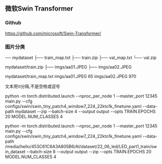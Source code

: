 ## 微软Swin Transformer 

### Github
https://github.com/microsoft/Swin-Transformer/

### 图片分类
── mydataset
  ├── train_map.txt
  ├── train.zip
  ├── val_map.txt
  └── val.zip

mydataset/train.zip
  ├── imgs/aa01.JPEG
  ├── imgs/aa02.JPEG

mydataset/train_map.txt
imgs/aa01.JPEG    65
imgs/aa02.JPEG   970

文本用\t分隔,不是空格或逗号

python -m torch.distributed.launch --nproc_per_node 1 --master_port 12345  main.py --cfg configs/swin/swin_tiny_patch4_window7_224_22kto1k_finetune.yaml --data-path mydataset --zip --batch-size 4 --output output --opts TRAIN.EPOCHS 20 MODEL.NUM_CLASSES 4


python -m torch.distributed.launch --nproc_per_node 1 --master_port 12345  main.py --cfg configs/swin/swin_tiny_patch4_window7_224_22kto1k_finetune.yaml --data-path /media/hello/453C61C6A3A805B6/AI/dataset/22_06_led/LED_part1_train/swin_dataset --batch-size 8 --output output --zip --opts TRAIN.EPOCHS 20 MODEL.NUM_CLASSES 4